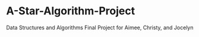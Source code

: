 # A-Star-Algorithm-Project
Data Structures and Algorithms Final Project for Aimee, Christy, and Jocelyn
